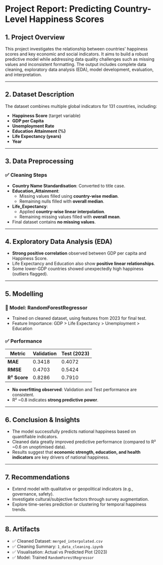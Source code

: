 # Project Report: Predicting Country-Level Happiness Scores

## 1. Project Overview
This project investigates the relationship between countries' happiness scores and key economic and social indicators. It aims to build a robust predictive model while addressing data quality challenges such as missing values and inconsistent formatting. The output includes complete data cleaning, exploratory data analysis (EDA), model development, evaluation, and interpretation.

---

## 2. Dataset Description
The dataset combines multiple global indicators for 131 countries, including:
- **Happiness Score** (target variable)
- **GDP per Capita**
- **Unemployment Rate**
- **Education Attainment (%)**
- **Life Expectancy (years)**
- **Year**

---

## 3. Data Preprocessing
### ✅ Cleaning Steps
- **Country Name Standardisation**: Converted to title case.
- **Education_Attainment**:
  - Missing values filled using **country-wise median**.
  - Remaining nulls filled with **overall median**.
- **Life_Expectancy**:
  - Applied **country-wise linear interpolation**.
  - Remaining missing values filled with **overall mean**.
- Final dataset contains **no missing values**.

---

## 4. Exploratory Data Analysis (EDA)
- **Strong positive correlation** observed between GDP per capita and Happiness Score.
- Life Expectancy and Education also show **positive linear relationships**.
- Some lower-GDP countries showed unexpectedly high happiness (outliers flagged).

---

## 5. Modelling
### 📌 Model: RandomForestRegressor
- Trained on cleaned dataset, using features from 2023 for final test.
- Feature Importance: GDP > Life Expectancy > Unemployment > Education

### ✅ Performance
| Metric | Validation | Test (2023) |
|--------|------------|-------------|
| **MAE** | 0.3418 | 0.4072 |
| **RMSE** | 0.4703 | 0.5424 |
| **R² Score** | 0.8286 | 0.7910 |

- **No overfitting observed**: Validation and Test performance are consistent.
- R² ~0.8 indicates **strong predictive power**.

---

## 6. Conclusion & Insights
- The model successfully predicts national happiness based on quantifiable indicators.
- Cleaned data greatly improved predictive performance (compared to R² ~0.6 on unoptimised data).
- Results suggest that **economic strength, education, and health indicators** are key drivers of national happiness.

---

## 7. Recommendations
- Extend model with qualitative or geopolitical indicators (e.g., governance, safety).
- Investigate cultural/subjective factors through survey augmentation.
- Explore time-series prediction or clustering for temporal happiness trends.

---

## 8. Artifacts
- ✅ Cleaned Dataset: `merged_interpolated.csv`
- ✅ Cleaning Summary: `1_data_cleaning.ipynb`
- ✅ Visualisation: Actual vs Predicted Plot (2023)
- ✅ Model: Trained `RandomForestRegressor`

